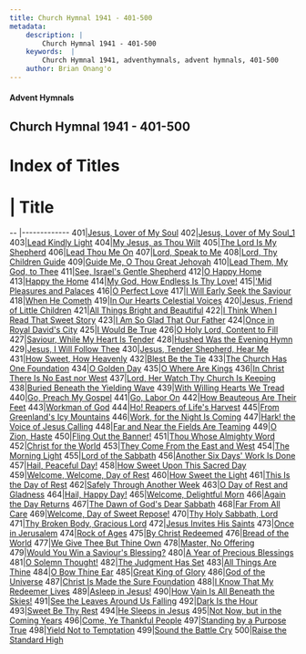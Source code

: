 ```yaml
---
title: Church Hymnal 1941 - 401-500
metadata:
    description: |
        Church Hymnal 1941 - 401-500
    keywords:  |
        Church Hymnal 1941, adventhymnals, advent hymnals, 401-500
    author: Brian Onang'o
---
```


#### Advent Hymnals
## Church Hymnal 1941 - 401-500

# Index of Titles
# | Title                        
-- |-------------
401|[Jesus, Lover of My Soul](/church-hymnal/CH/401-500/401-410/Jesus,-Lover-of-My-Soul)
402|[Jesus, Lover of My Soul_1](/church-hymnal/CH/401-500/401-410/Jesus,-Lover-of-My-Soul_1)
403|[Lead Kindly Light](/church-hymnal/CH/401-500/401-410/Lead-Kindly-Light)
404|[My Jesus, as Thou Wilt](/church-hymnal/CH/401-500/401-410/My-Jesus,-as-Thou-Wilt)
405|[The Lord Is My Shepherd](/church-hymnal/CH/401-500/401-410/The-Lord-Is-My-Shepherd)
406|[Lead Thou Me On](/church-hymnal/CH/401-500/401-410/Lead-Thou-Me-On)
407|[Lord, Speak to Me](/church-hymnal/CH/401-500/401-410/Lord,-Speak-to-Me)
408|[Lord, Thy Children Guide](/church-hymnal/CH/401-500/401-410/Lord,-Thy-Children-Guide)
409|[Guide Me, O Thou Great Jehovah](/church-hymnal/CH/401-500/401-410/Guide-Me,-O-Thou-Great-Jehovah)
410|[Lead Them, My God, to Thee](/church-hymnal/CH/401-500/401-410/Lead-Them,-My-God,-to-Thee)
411|[See, Israel's Gentle Shepherd](/church-hymnal/CH/401-500/411-420/See,-Israel's-Gentle-Shepherd)
412|[O Happy Home](/church-hymnal/CH/401-500/411-420/O-Happy-Home)
413|[Happy the Home](/church-hymnal/CH/401-500/411-420/Happy-the-Home)
414|[My God, How Endless Is Thy Love!](/church-hymnal/CH/401-500/411-420/My-God,-How-Endless-Is-Thy-Love!)
415|['Mid Pleasures and Palaces](/church-hymnal/CH/401-500/411-420/'Mid-Pleasures-and-Palaces)
416|[O Perfect Love](/church-hymnal/CH/401-500/411-420/O-Perfect-Love)
417|[I Will Early Seek the Saviour](/church-hymnal/CH/401-500/411-420/I-Will-Early-Seek-the-Saviour)
418|[When He Cometh](/church-hymnal/CH/401-500/411-420/When-He-Cometh)
419|[In Our Hearts Celestial Voices](/church-hymnal/CH/401-500/411-420/In-Our-Hearts-Celestial-Voices)
420|[Jesus, Friend of Little Children](/church-hymnal/CH/401-500/411-420/Jesus,-Friend-of-Little-Children)
421|[All Things Bright and Beautiful](/church-hymnal/CH/401-500/421-430/All-Things-Bright-and-Beautiful)
422|[I Think When I Read That Sweet Story](/church-hymnal/CH/401-500/421-430/I-Think-When-I-Read-That-Sweet-Story)
423|[I Am So Glad That Our Father](/church-hymnal/CH/401-500/421-430/I-Am-So-Glad-That-Our-Father)
424|[Once in Royal David's City](/church-hymnal/CH/401-500/421-430/Once-in-Royal-David's-City)
425|[I Would Be True](/church-hymnal/CH/401-500/421-430/I-Would-Be-True)
426|[O Holy Lord, Content to Fill](/church-hymnal/CH/401-500/421-430/O-Holy-Lord,-Content-to-Fill)
427|[Saviour, While My Heart Is Tender](/church-hymnal/CH/401-500/421-430/Saviour,-While-My-Heart-Is-Tender)
428|[Hushed Was the Evening Hymn](/church-hymnal/CH/401-500/421-430/Hushed-Was-the-Evening-Hymn)
429|[Jesus,  I Will Follow Thee](/church-hymnal/CH/401-500/421-430/Jesus,-I-Will-Follow-Thee)
430|[Jesus, Tender Shepherd, Hear Me](/church-hymnal/CH/401-500/421-430/Jesus,-Tender-Shepherd,-Hear-Me)
431|[How Sweet, How Heavenly](/church-hymnal/CH/401-500/431-440/How-Sweet,-How-Heavenly)
432|[Blest Be the Tie](/church-hymnal/CH/401-500/431-440/Blest-Be-the-Tie)
433|[The Church Has One Foundation](/church-hymnal/CH/401-500/431-440/The-Church-Has-One-Foundation)
434|[O Golden Day](/church-hymnal/CH/401-500/431-440/O-Golden-Day)
435|[O Where Are Kings](/church-hymnal/CH/401-500/431-440/O-Where-Are-Kings)
436|[In Christ There Is No East nor West](/church-hymnal/CH/401-500/431-440/In-Christ-There-Is-No-East-nor-West)
437|[Lord, Her Watch Thy Church Is Keeping](/church-hymnal/CH/401-500/431-440/Lord,-Her-Watch-Thy-Church-Is-Keeping)
438|[Buried Beneath the Yielding Wave](/church-hymnal/CH/401-500/431-440/Buried-Beneath-the-Yielding-Wave)
439|[With Willing Hearts We Tread](/church-hymnal/CH/401-500/431-440/With-Willing-Hearts-We-Tread)
440|[Go, Preach My Gospel](/church-hymnal/CH/401-500/431-440/Go,-Preach-My-Gospel)
441|[Go, Labor On](/church-hymnal/CH/401-500/441-450/Go,-Labor-On)
442|[How Beauteous Are Their Feet](/church-hymnal/CH/401-500/441-450/How-Beauteous-Are-Their-Feet)
443|[Workman of God](/church-hymnal/CH/401-500/441-450/Workman-of-God)
444|[Ho! Reapers of Life's Harvest](/church-hymnal/CH/401-500/441-450/Ho!-Reapers-of-Life's-Harvest)
445|[From Greenland's Icy Mountains](/church-hymnal/CH/401-500/441-450/From-Greenland's-Icy-Mountains)
446|[Work, for the Night Is Coming](/church-hymnal/CH/401-500/441-450/Work,-for-the-Night-Is-Coming)
447|[Hark! the Voice of Jesus Calling](/church-hymnal/CH/401-500/441-450/Hark!-the-Voice-of-Jesus-Calling)
448|[Far and Near the Fields Are Teaming](/church-hymnal/CH/401-500/441-450/Far-and-Near-the-Fields-Are-Teaming)
449|[O Zion, Haste](/church-hymnal/CH/401-500/441-450/O-Zion,-Haste)
450|[Fling Out the Banner!](/church-hymnal/CH/401-500/441-450/Fling-Out-the-Banner!)
451|[Thou Whose Almighty Word](/church-hymnal/CH/401-500/451-460/Thou-Whose-Almighty-Word)
452|[Christ for the World](/church-hymnal/CH/401-500/451-460/Christ-for-the-World)
453|[They Come From the East and West](/church-hymnal/CH/401-500/451-460/They-Come-From-the-East-and-West)
454|[The Morning Light](/church-hymnal/CH/401-500/451-460/The-Morning-Light)
455|[Lord of the Sabbath](/church-hymnal/CH/401-500/451-460/Lord-of-the-Sabbath)
456|[Another Six Days' Work Is Done](/church-hymnal/CH/401-500/451-460/Another-Six-Days'-Work-Is-Done)
457|[Hail, Peaceful Day!](/church-hymnal/CH/401-500/451-460/Hail,-Peaceful-Day!)
458|[How Sweet Upon This Sacred Day](/church-hymnal/CH/401-500/451-460/How-Sweet-Upon-This-Sacred-Day)
459|[Welcome, Welcome, Day of Rest](/church-hymnal/CH/401-500/451-460/Welcome,-Welcome,-Day-of-Rest)
460|[How Sweet the Light](/church-hymnal/CH/401-500/451-460/How-Sweet-the-Light)
461|[This Is the Day of Rest](/church-hymnal/CH/401-500/461-470/This-Is-the-Day-of-Rest)
462|[Safely Through Another Week](/church-hymnal/CH/401-500/461-470/Safely-Through-Another-Week)
463|[O Day of Rest and Gladness](/church-hymnal/CH/401-500/461-470/O-Day-of-Rest-and-Gladness)
464|[Hail, Happy Day!](/church-hymnal/CH/401-500/461-470/Hail,-Happy-Day!)
465|[Welcome, Delightful Morn](/church-hymnal/CH/401-500/461-470/Welcome,-Delightful-Morn)
466|[Again the Day Returns](/church-hymnal/CH/401-500/461-470/Again-the-Day-Returns)
467|[The Dawn of God's Dear Sabbath](/church-hymnal/CH/401-500/461-470/The-Dawn-of-God's-Dear-Sabbath)
468|[Far From All Care](/church-hymnal/CH/401-500/461-470/Far-From-All-Care)
469|[Welcome, Day of Sweet Repose!](/church-hymnal/CH/401-500/461-470/Welcome,-Day-of-Sweet-Repose!)
470|[Thy Holy Sabbath, Lord](/church-hymnal/CH/401-500/461-470/Thy-Holy-Sabbath,-Lord)
471|[Thy Broken Body, Gracious Lord](/church-hymnal/CH/401-500/471-480/Thy-Broken-Body,-Gracious-Lord)
472|[Jesus Invites His Saints](/church-hymnal/CH/401-500/471-480/Jesus-Invites-His-Saints)
473|[Once in Jerusalem](/church-hymnal/CH/401-500/471-480/Once-in-Jerusalem)
474|[Rock of Ages](/church-hymnal/CH/401-500/471-480/Rock-of-Ages)
475|[By Christ Redeemed](/church-hymnal/CH/401-500/471-480/By-Christ-Redeemed)
476|[Bread of the World](/church-hymnal/CH/401-500/471-480/Bread-of-the-World)
477|[We Give Thee But Thine Own](/church-hymnal/CH/401-500/471-480/We-Give-Thee-But-Thine-Own)
478|[Master, No Offering](/church-hymnal/CH/401-500/471-480/Master,-No-Offering)
479|[Would You Win a Saviour's Blessing?](/church-hymnal/CH/401-500/471-480/Would-You-Win-a-Saviour's-Blessing)
480|[A Year of Precious Blessings](/church-hymnal/CH/401-500/471-480/A-Year-of-Precious-Blessings)
481|[O Solemn Thought!](/church-hymnal/CH/401-500/481-490/O-Solemn-Thought!)
482|[The Judgment Has Set](/church-hymnal/CH/401-500/481-490/The-Judgment-Has-Set)
483|[All Things Are Thine](/church-hymnal/CH/401-500/481-490/All-Things-Are-Thine)
484|[O Bow Thine Ear](/church-hymnal/CH/401-500/481-490/O-Bow-Thine-Ear)
485|[Great King of Glory](/church-hymnal/CH/401-500/481-490/Great-King-of-Glory)
486|[God of the Universe](/church-hymnal/CH/401-500/481-490/God-of-the-Universe)
487|[Christ Is Made the Sure Foundation](/church-hymnal/CH/401-500/481-490/Christ-Is-Made-the-Sure-Foundation)
488|[I Know That My Redeemer Lives](/church-hymnal/CH/401-500/481-490/I-Know-That-My-Redeemer-Lives)
489|[Asleep in Jesus!](/church-hymnal/CH/401-500/481-490/Asleep-in-Jesus!)
490|[How Vain Is All Beneath the Skies!](/church-hymnal/CH/401-500/481-490/How-Vain-Is-All-Beneath-the-Skies!)
491|[See the Leaves Around Us Falling](/church-hymnal/CH/401-500/491-500/See-the-Leaves-Around-Us-Falling)
492|[Dark Is the Hour](/church-hymnal/CH/401-500/491-500/Dark-Is-the-Hour)
493|[Sweet Be Thy Rest](/church-hymnal/CH/401-500/491-500/Sweet-Be-Thy-Rest)
494|[He Sleeps in Jesus](/church-hymnal/CH/401-500/491-500/He-Sleeps-in-Jesus)
495|[Not Now, but in the Coming Years](/church-hymnal/CH/401-500/491-500/Not-Now,-but-in-the-Coming-Years)
496|[Come, Ye Thankful People](/church-hymnal/CH/401-500/491-500/Come,-Ye-Thankful-People)
497|[Standing by a Purpose True](/church-hymnal/CH/401-500/491-500/Standing-by-a-Purpose-True)
498|[Yield Not to Temptation](/church-hymnal/CH/401-500/491-500/Yield-Not-to-Temptation)
499|[Sound the Battle Cry](/church-hymnal/CH/401-500/491-500/Sound-the-Battle-Cry)
500|[Raise the Standard High](/church-hymnal/CH/401-500/491-500/Raise-the-Standard-High)